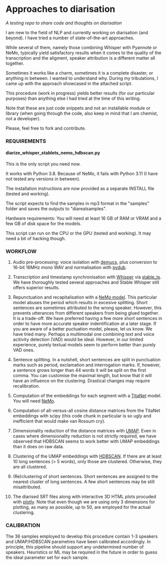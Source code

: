 # Approaches to diarisation

_A testing repo to share code and thoughts on diarisation_

I am new to the field of NLP and currently working on diarisation (and beyond). I have tried a number of state-of-the-art approaches. 

While several of them, namely those combining Whisper with Pyannote or NeMo, typically yield satisfactory results when it comes to the quality of the transcription and the aligment, speaker attribution is a different matter all together. 

Sometimes it works like a charm, sometimes it is a complete disaster, or anything in between. I wanted to understand why. During my tribulations, I came up with the approach showcased in the attached script.

This procedure (work in progress) yields better results (for our particular purposes) than anything else I had tried at the time of this writing. 

Note that these are just code snippets and not an installable module or library (when going through the code, also keep in mind that I am chemist, not a developer). 

Please, feel free to fork and contribute.

### REQUIREMENTS ###

#### diarize_whisper_stablets_nemo_hdbscan.py ####

This is the only script you need now.

It works with Python 3.8. Because of NeMo, it fails with Python 3.11 (I have not tested any versions in between).

The installation instructions are now provided as a separate INSTALL file (tested and working).

The script expects to find the samples in mp3 format in the "samples" folder and saves the outputs to "diarealsamples".

Hardware requirements: You will need at least 16 GB of RAM or VRAM and a few GB of disk space for the models. 

This script can run on the CPU or the GPU (tested and working). It may need a bit of hacking though.

### WORKFLOW ###

1. Audio pre-processing: voice isolation with [demucs](https://github.com/facebookresearch/demucs), plus conversion to 16-bit 16MHz mono WAV and normalisation with [pydub](https://github.com/jiaaro/pydub).
   
2. Transcription and timestamp synchronisation with [Whisper](https://github.com/openai/whisper) via [stable_ts](https://github.com/jianfch/stable-ts). We have thoroughly tested several approaches and Stable Whisper still offers superior results.

3. Repunctuation and recapitalisation with a [NeMo model](https://docs.nvidia.com/deeplearning/nemo/user-guide/docs/en/main/nlp/punctuation_and_capitalization.html). This particular model abuses the period which results in excesive splitting. Short sentences are sometimes attributed to the wrong speaker. However, this prevents utterances from different speakers from being glued together. It is a trade-off. We have preferred having a few more short sentences in order to have more accurate speaker indentification at a later stage. If you are aware of a better puctuation model, please, let us know. We have tried many. Perhaps a multimodal one combining text and voice acitivity detection (VAD) would be ideal. However, in our limited experience, purely textual models seem to perform better than purely VAD ones.

4. Sentence splitting. In a nutshell, short sentences are split in punctuation marks such as period, exclamation and interrogation marks. If, however, a sentence grows longer than 44 words it will be split on the first comma. You can customise the maximal length, but know that it will have an influence on the clustering. Drastical changes may require recalibration.

5. Computation of the embeddings for each segment with a [TitaNet](https://huggingface.co/nvidia/speakerverification_en_titanet_large) model. You will need [NeMo](https://github.com/NVIDIA/NeMo).

6. Computation of all-versus-all cosine distance matrices from the TitaNet embeddings with scipy (this code chunk in particular is so ugly and inefficient that would make van Rossum cry).

7. Dimensionality reduction of the distance matrices with [UMAP](https://github.com/lmcinnes/umap). Even in cases where dimensionality reduction is not strictly required, we have observed that HDBSCAN seems to work better with UMAP embeddings than it does on raw data. 

8. Clustering of the UMAP embeddings with [HDBSCAN](https://github.com/scikit-learn-contrib/hdbscan). If there are at least 10 long sentences (> 5 words), only those are clustered. Otherwise, they are all clustered.
   
9. (Re)clustering of short sentences. Short sentences are assigned to the nearest cluster of long sentences. A few short sentences may be still misattributed.

10. The diarised SRT files along with interactive 3D HTML plots procuded with [plotly](https://github.com/plotly/plotly.py). Note that even though we are using only 3 dimensions for plotting, as many as possible, up to 50, are employed for the actual clustering.

### CALIBRATION ###

The 36 samples employed to develop this procedure contain 1-3 speakers and UMAP/HDBSCAN parametres have been calibrated accordingly. In principle, this pipeline should support any undetermined number of speakers. Heuristics or ML may be required in the future in order to guess the ideal parameter set for each sample. 

